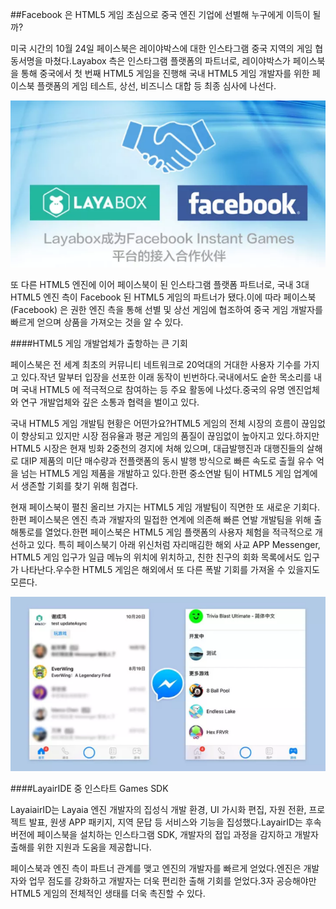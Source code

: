 ##Facebook 은 HTML5 게임 초심으로 중국 엔진 기업에 선별해 누구에게 이득이 될까?

미국 시간의 10월 24일 페이스북은 레이야박스에 대한 인스타그램 중국 지역의 게임 협동서명을 마쳤다.Layabox 측은 인스타그램 플랫폼의 파트너로, 레이야박스가 페이스북을 통해 중국에서 첫 번째 HTML5 게임을 진행해 국내 HTML5 게임 개발자를 위한 페이스북 플랫폼의 게임 테스트, 상선, 비즈니스 대합 등 최종 심사에 나선다.

![img](1.png)

또 다른 HTML5 엔진에 이어 페이스북이 된 인스타그램 플랫폼 파트너로, 국내 3대 HTML5 엔진 측이 Facebook 된 HTML5 게임의 파트너가 됐다.이에 따라 페이스북 (Facebook) 은 권한 엔진 측을 통해 선별 및 상선 게임에 협조하여 중국 게임 개발자를 빠르게 얻으며 상품을 가져오는 것을 알 수 있다.

####HTML5 게임 개발업체가 출항하는 큰 기회

페이스북은 전 세계 최초의 커뮤니티 네트워크로 20억대의 거대한 사용자 기수를 가지고 있다.작년 말부터 입장을 선포한 이래 동작이 빈번하다.국내에서도 숱한 목소리를 내며 국내 HTML5 에 적극적으로 참여하는 등 주요 활동에 나섰다.중국의 유명 엔진업체와 연구 개발업체와 깊은 소통과 협력을 벌이고 있다.

국내 HTML5 게임 개발팀 현황은 어떤가요?HTML5 게임의 전체 시장의 흐름이 끊임없이 향상되고 있지만 시장 점유율과 평균 게임의 품질이 끊임없이 높아지고 있다.하지만 HTML5 시장은 현재 빙화 2중천의 경지에 처해 있으며, 대급발행진과 대행진들의 살해로 대IP 제품의 미단 매수량과 전플랫폼의 동시 발행 방식으로 빠른 속도로 출월 유수 억을 넘는 HTML5 게임 제품을 개발하고 있다.한편 중소연발 팀이 HTML5 게임 업계에서 생존할 기회를 찾기 위해 힘겹다.

현재 페이스북이 펼친 올리브 가지는 HTML5 게임 개발팀이 직면한 또 새로운 기회다.한편 페이스북은 엔진 측과 개발자의 밀접한 연계에 의존해 빠른 연발 개발팀을 위해 출해통로를 열었다.한편 페이스북은 HTML5 게임 플랫폼의 사용자 체험을 적극적으로 개선하고 있다. 특히 페이스북기 아래 위신처럼 자리매김한 해외 사교 APP Messenger, HTML5 게임 입구가 일급 메뉴의 위치에 위치하고, 친한 친구의 회화 목록에서도 입구가 나타난다.우수한 HTML5 게임은 해외에서 또 다른 폭발 기회를 가져올 수 있을지도 모른다.

![img](2.png)



####LayairIDE 중 인스타트 Games SDK

LayaiairID는 Layaia 엔진 개발자의 집성식 개발 환경, UI 가시화 편집, 자원 전환, 프로젝트 발표, 원생 APP 패키지, 지역 문답 등 서비스와 기능을 집성했다.LayairID는 후속 버전에 페이스북을 설치하는 인스타그램 SDK, 개발자의 접입 과정을 감지하고 개발자 출해를 위한 지원과 도움을 제공합니다.

페이스북과 엔진 측이 파트너 관계를 맺고 엔진의 개발자를 빠르게 얻었다.엔진은 개발자와 업무 점도를 강화하고 개발자는 더욱 편리한 출해 기회를 얻었다.3자 공승해야만 HTML5 게임의 전체적인 생태를 더욱 촉진할 수 있다.